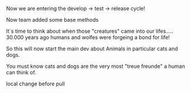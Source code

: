 
Now we are entering the develop -> test -> release cycle!


Now team added some base methods

It´s time to think about when those "creatures" came into
our lifes.....
30.000 years ago humans and wolfes were forgeing a bond for life!

So this will now start the main dev about
Animals
in particular cats and dogs.

You must know cats and dogs are the very most
"treue freunde"  a human can think of.


local change before pull

